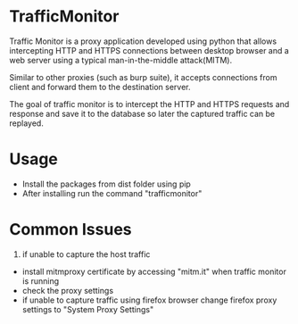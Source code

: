 # TrafficMonitor
Traffic Monitor is a proxy application developed using python that allows intercepting HTTP and HTTPS connections between desktop browser and a web server using a typical man-in-the-middle attack(MITM).

Similar to other proxies (such as burp suite), it accepts connections from client and forward them to the destination server.

The goal of traffic monitor is to intercept the HTTP and HTTPS requests and response and save it to the database so later the captured traffic can be replayed.

# Usage
* Install the packages from dist folder using pip
* After installing run the command "trafficmonitor"

# Common Issues
1) if unable to capture the host traffic 
	
- install mitmproxy certificate by accessing "mitm.it" when traffic monitor is running
- check the proxy settings
- if unable to capture traffic using firefox browser change firefox proxy settings to "System Proxy Settings"